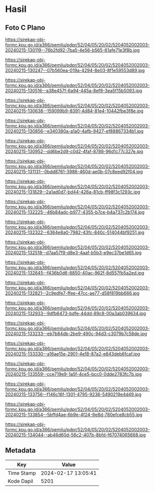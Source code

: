 # Hasil

## Foto C Plano

https://sirekap-obj-formc.kpu.go.id/a366/pemilu/pdpr/52/04/05/20/02/5204052002003-20240215-130119--76b2fd92-7ba5-4e56-b565-61afe71e3f8b.jpg

https://sirekap-obj-formc.kpu.go.id/a366/pemilu/pdpr/52/04/05/20/02/5204052002003-20240215-130247--07b560ea-019a-4294-8e03-8f1e59553d89.jpg

https://sirekap-obj-formc.kpu.go.id/a366/pemilu/pdpr/52/04/05/20/02/5204052002003-20240215-130516--a38e457f-6a94-445a-8ef9-3ea5f15b5093.jpg

https://sirekap-obj-formc.kpu.go.id/a366/pemilu/pdpr/52/04/05/20/02/5204052002003-20240215-130638--159099b9-8391-4d84-81e4-10442fbe3f8e.jpg

https://sirekap-obj-formc.kpu.go.id/a366/pemilu/pdpr/52/04/05/20/02/5204052002003-20240215-130856--e340380a-a1a0-4afb-9427-ef88867334b1.jpg

https://sirekap-obj-formc.kpu.go.id/a366/pemilu/pdpr/52/04/05/20/02/5204052002003-20240215-130952--dd6be2d9-c0d2-4faf-8788-96d1c77c327e.jpg

https://sirekap-obj-formc.kpu.go.id/a366/pemilu/pdpr/52/04/05/20/02/5204052002003-20240215-131131--0bdd8761-3986-460d-ae0b-07c8eed92f04.jpg

https://sirekap-obj-formc.kpu.go.id/a366/pemilu/pdpr/52/04/05/20/02/5204052002003-20240215-131829--2a1ad0d7-bd44-426a-81cb-ff98f3c1293c.jpg

https://sirekap-obj-formc.kpu.go.id/a366/pemilu/pdpr/52/04/05/20/02/5204052002003-20240215-132225--46b84adc-b977-4355-b7ce-b4a737c2b174.jpg

https://sirekap-obj-formc.kpu.go.id/a366/pemilu/pdpr/52/04/05/20/02/5204052002003-20240215-132322--6364e8a0-7982-43fc-840c-514044bf9251.jpg

https://sirekap-obj-formc.kpu.go.id/a366/pemilu/pdpr/52/04/05/20/02/5204052002003-20240215-132518--d7aa57f9-d8e3-4aaf-b5b3-e9ec37be1d65.jpg

https://sirekap-obj-formc.kpu.go.id/a366/pemilu/pdpr/52/04/05/20/02/5204052002003-20240215-132645--f436b0d6-8850-40ac-962f-8d557fb5a2ed.jpg

https://sirekap-obj-formc.kpu.go.id/a366/pemilu/pdpr/52/04/05/20/02/5204052002003-20240215-132821--2c9edfe7-ffee-47cc-ae77-d58f819bb666.jpg

https://sirekap-obj-formc.kpu.go.id/a366/pemilu/pdpr/52/04/05/20/02/5204052002003-20240215-132933--9dfb6473-bdfe-44dd-89c8-00a3ab039634.jpg

https://sirekap-obj-formc.kpu.go.id/a366/pemilu/pdpr/52/04/05/20/02/5204052002003-20240215-133233--eb7b84db-2be9-490c-94d3-c3079b7c58de.jpg

https://sirekap-obj-formc.kpu.go.id/a366/pemilu/pdpr/52/04/05/20/02/5204052002003-20240215-133330--a16ae15e-2901-4e18-87a2-e843deb6fcaf.jpg

https://sirekap-obj-formc.kpu.go.id/a366/pemilu/pdpr/52/04/05/20/02/5204052002003-20240215-133559--cce719e9-1a5f-4ce5-bcc0-0dde2783fc7b.jpg

https://sirekap-obj-formc.kpu.go.id/a366/pemilu/pdpr/52/04/05/20/02/5204052002003-20240215-133756--f146c16f-1301-4795-9236-5490219e4d49.jpg

https://sirekap-obj-formc.kpu.go.id/a366/pemilu/pdpr/52/04/05/20/02/5204052002003-20240215-133854--5bffd4ae-6b9e-4f24-9e8d-780efce8cb55.jpg

https://sirekap-obj-formc.kpu.go.id/a366/pemilu/pdpr/52/04/05/20/02/5204052002003-20240215-134044--ab46d60d-56c2-407b-8bfd-f67074065668.jpg


## Metadata

| Key        | Value               |
| ---------- | ------------------- |
| Time Stamp | 2024-02-17 13:05:41 |
| Kode Dapil | 5201                |



